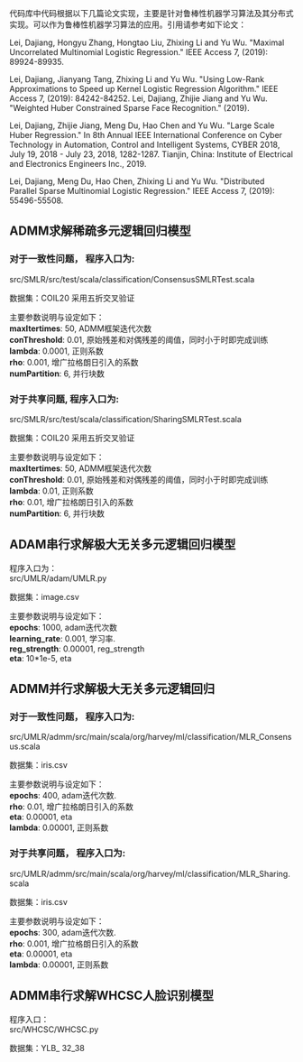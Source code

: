 代码库中代码根据以下几篇论文实现，主要是针对鲁棒性机器学习算法及其分布式实现。可以作为鲁棒性机器学习算法的应用。引用请参考如下论文：  

Lei, Dajiang, Hongyu Zhang, Hongtao Liu, Zhixing Li and Yu Wu. "Maximal Uncorrelated Multinomial Logistic Regression." IEEE Access 7,  (2019): 89924-89935.  

Lei, Dajiang, Jianyang Tang, Zhixing Li and Yu Wu. "Using Low-Rank Approximations to Speed up Kernel Logistic Regression Algorithm." IEEE Access 7,  (2019): 84242-84252.
Lei, Dajiang, Zhijie Jiang and Yu Wu. "Weighted Huber Constrained Sparse Face Recognition."  (2019).  

Lei, Dajiang, Zhijie Jiang, Meng Du, Hao Chen and Yu Wu. "Large Scale Huber Regression." In 8th Annual IEEE International Conference on Cyber Technology in Automation, Control and Intelligent Systems, CYBER 2018, July 19, 2018 - July 23, 2018, 1282-1287. Tianjin, China: Institute of Electrical and Electronics Engineers Inc., 2019.  

Lei, Dajiang, Meng Du, Hao Chen, Zhixing Li and Yu Wu. "Distributed Parallel Sparse Multinomial Logistic Regression." IEEE Access 7,  (2019): 55496-55508.

## ADMM求解稀疏多元逻辑回归模型
### <strong>对于一致性问题，</strong> 程序入口为:  
src/SMLR/src/test/scala/classification/ConsensusSMLRTest.scala  

数据集：COIL20 采用五折交叉验证

主要参数说明与设定如下：    
<strong>maxItertimes</strong>: 50, ADMM框架迭代次数  
<strong>conThreshold</strong>: 0.01, 原始残差和对偶残差的阈值，同时小于时即完成训练  
<strong>lambda</strong>: 0.0001, 正则系数  
<strong>rho</strong>: 0.001, 增广拉格朗日引入的系数  
<strong>numPartition</strong>: 6, 并行块数

### <strong>对于共享问题,</strong> 程序入口为:  
src/SMLR/src/test/scala/classification/SharingSMLRTest.scala

数据集：COIL20 采用五折交叉验证  

主要参数说明与设定如下：  
<strong>maxItertimes</strong>: 50, ADMM框架迭代次数  
<strong>conThreshold</strong>: 0.01, 原始残差和对偶残差的阈值，同时小于时即完成训练  
<strong>lambda</strong>: 0.01, 正则系数  
<strong>rho</strong>: 0.01, 增广拉格朗日引入的系数  
<strong>numPartition</strong>: 6, 并行块数


## ADAM串行求解极大无关多元逻辑回归模型
程序入口为：  
src/UMLR/adam/UMLR.py   

数据集：image.csv

主要参数说明与设定如下：  
<strong>epochs</strong>: 1000, adam迭代次数  
<strong>learning_rate</strong>: 0.001, 学习率.   
<strong>reg_strength</strong>: 0.00001, reg_strength   
<strong>eta</strong>: 10*1e-5, eta

## ADMM并行求解极大无关多元逻辑回归
### <strong>对于一致性问题，</strong> 程序入口为:  
src/UMLR/admm/src/main/scala/org/harvey/ml/classification/MLR_Consensus.scala

数据集：iris.csv

主要参数说明与设定如下：  
<strong>epochs</strong>: 400, adam迭代次数.  
<strong>rho</strong>: 0.01, 增广拉格朗日引入的系数  
<strong>eta</strong>: 0.00001, eta  
<strong>lambda</strong>: 0.00001, 正则系数  

### <strong>对于共享问题，</strong> 程序入口为:  
src/UMLR/admm/src/main/scala/org/harvey/ml/classification/MLR_Sharing.scala  


数据集：iris.csv

主要参数说明与设定如下：  
<strong>epochs</strong>: 300, adam迭代次数.  
<strong>rho</strong>: 0.001, 增广拉格朗日引入的系数  
<strong>eta</strong>: 0.00001, eta  
<strong>lambda</strong>: 0.00001, 正则系数  

## ADMM串行求解WHCSC人脸识别模型
程序入口：  
src/WHCSC/WHCSC.py 

数据集：YLB_ 32_38  


